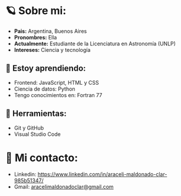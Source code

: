 <h1> 🪐 Sobre mi: </h1>

- **Pais:** Argentina, Buenos Aires
- **Pronombres:** Ella
- **Actualmente:** Estudiante de la Licenciatura en Astronomía (UNLP)
- **Intereses:** Ciencia y tecnología

<h2> 📑 Estoy aprendiendo: </h2>

- Frontend: JavaScript, HTML y CSS
- Ciencia de datos: Python
- Tengo conocimientos en: Fortran 77

<h2> 🔨 Herramientas: </h2>

- Git y GitHub
- Visual Studio Code

<h1> 💌 Mi contacto: </h1>

- Linkedin: https://www.linkedin.com/in/araceli-maldonado-clar-985b51347/
- Gmail: aracelimaldonadoclar@gmail.com
